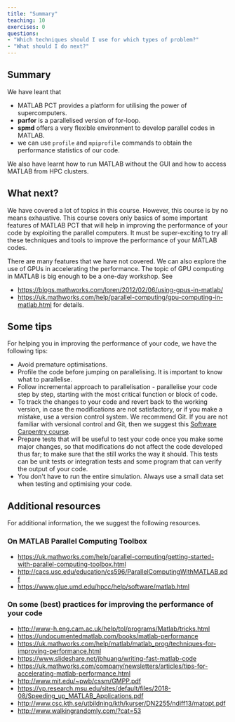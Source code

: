 ```yaml
---
title: "Summary"
teaching: 10
exercises: 0
questions:
- "Which techniques should I use for which types of problem?"
- "What should I do next?"
---
```


## Summary
We have leant that
* MATLAB PCT provides a platform for utilising the power of supercomputers.
* **parfor** is a parallelised version of for-loop.
* **spmd** offers a very flexible environment to develop
  parallel codes in MATLAB.
* we can use `profile` and `mpiprofile` commands to obtain the performance
  statistics of our code.

We also have learnt how to run MATLAB without the GUI and how to access MATLAB
from HPC clusters.


## What next?
We have covered a lot of topics in this course. However, this course is by 
no means exhaustive. 
This course covers only basics of some important features of MATLAB PCT
that will help in improving the performance of your code by exploiting the
parallel computers. It must be super-exciting to try all these techniques 
and tools to improve the performance of your MATLAB codes.

There are many features that we have not covered. We can also explore the
use of GPUs in accelerating the performance. The topic of GPU computing 
in MATLAB is big enough to be a one-day workshop. See
* <https://blogs.mathworks.com/loren/2012/02/06/using-gpus-in-matlab/>
* <https://uk.mathworks.com/help/parallel-computing/gpu-computing-in-matlab.html>
for details.

## Some tips
For helping you in improving the performance of your code, we have the following
tips:
* Avoid premature optimisations.
* Profile the code before jumping on parallelising. It is important to know
  what to parallelise.
* Follow incremental approach to parallelisation - parallelise your code step 
  by step, starting with the most critical function or block of code.
* To track the changes to your code and revert back to the working version, 
  in case the modifications are not satisfactory, or if you make a mistake,
  use a version control system. We recommend Git. If you are not familiar 
  with versional control and Git, then we suggest this [Software Carpentry 
  course](http://swcarpentry.github.io/git-novice/).
* Prepare tests that will be useful to test your code once you make some
  major changes, so that modifications do not affect the code developed thus
  far; to make sure that the still works the way it should. This tests can be 
  unit tests or integration tests and some program that can verify the output
  of your code.
* You don't have to run the entire simulation. Always use a small data set 
  when testing and optimising your code.


## Additional resources
For additional information, the we suggest the following resources.

### On MATLAB Parallel Computing Toolbox
* <https://uk.mathworks.com/help/parallel-computing/getting-started-with-parallel-computing-toolbox.html>
* <http://cacs.usc.edu/education/cs596/ParallelComputingWithMATLAB.pdf>
* <https://www.glue.umd.edu/hpcc/help/software/matlab.html>

### On some (best) practices for improving the performance of your code
* <http://www-h.eng.cam.ac.uk/help/tpl/programs/Matlab/tricks.html>
* <https://undocumentedmatlab.com/books/matlab-performance>
* <https://uk.mathworks.com/help/matlab/matlab_prog/techniques-for-improving-performance.html>
* <https://www.slideshare.net/jbhuang/writing-fast-matlab-code>
* <https://uk.mathworks.com/company/newsletters/articles/tips-for-accelerating-matlab-performance.html>
* <http://www.mit.edu/~pwb/cssm/GMPP.pdf>
* <https://vp.research.msu.edu/sites/default/files/2018-08/Speeding_up_MATLAB_Applications.pdf>
* <http://www.csc.kth.se/utbildning/kth/kurser/DN2255/ndiff13/matopt.pdf>
* <http://www.walkingrandomly.com/?cat=53>